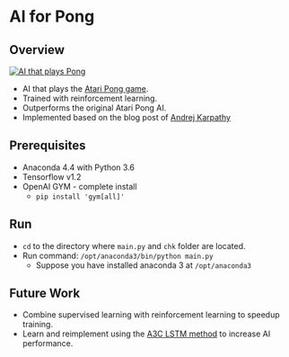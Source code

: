 # AI for Pong

## Overview


[![AI that plays Pong](https://img.youtube.com/vi/aEM6rZ9KWeQ/0.jpg)](https://www.youtube.com/watch?v=aEM6rZ9KWeQ)

* AI that plays the [Atari Pong game](https://en.wikipedia.org/wiki/Pong).
* Trained with reinforcement learning.
* Outperforms the original Atari Pong AI.
* Implemented based on the blog post of [Andrej Karpathy](http://karpathy.github.io/2016/05/31/rl/)

## Prerequisites

* Anaconda 4.4 with Python 3.6
* Tensorflow v1.2
* OpenAI GYM - complete install
  - `pip install 'gym[all]'`

## Run

* `cd` to the directory where `main.py` and `chk` folder are located.
* Run command: `/opt/anaconda3/bin/python main.py`
  - Suppose you have installed anaconda 3 at `/opt/anaconda3`

## Future Work
* Combine supervised learning with reinforcement learning to speedup training.
* Learn and reimplement using the [A3C LSTM method](https://github.com/dgriff777/rl_a3c_pytorch) to increase AI performance.


